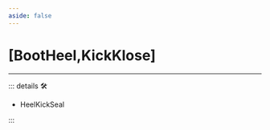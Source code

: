 ```yaml
---
aside: false
---
```

# <py>[<labor>BootHeel</labor>,<motor>KickKlose</motor>]</py>

---

<!-- =================================================== -->
<!-- =================================================== -->
<!-- =================================================== -->
<!-- =================================================== -->
<!-- =================================================== -->
::: details 🛠

- HeelKickSeal

:::
